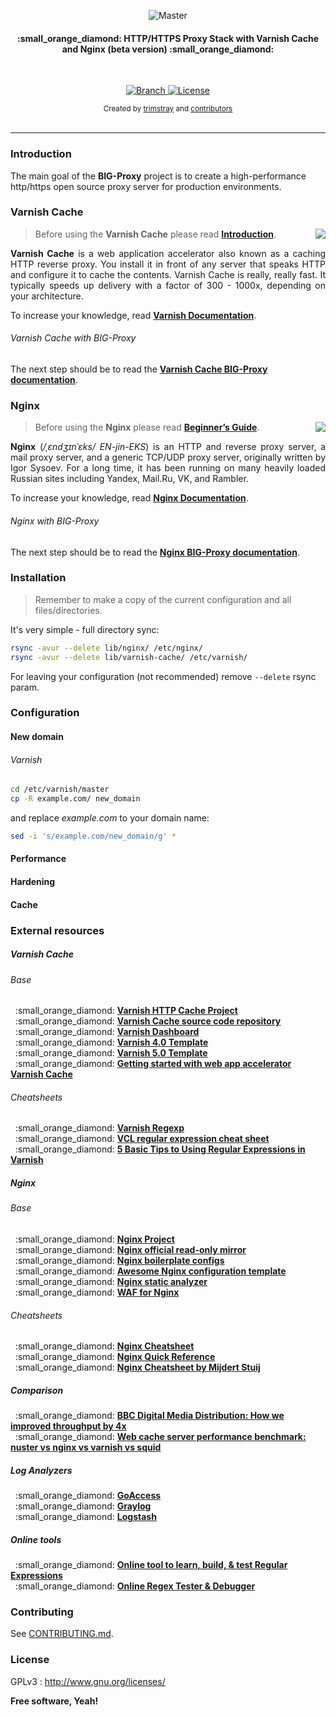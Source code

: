 <p align="center">
    <img src="https://github.com/trimstray/BIG-Proxy/blob/master/doc/img/BIG-Proxy_preview.png"
        alt="Master">
</p>

<h4 align="center">:small_orange_diamond: HTTP/HTTPS Proxy Stack with Varnish Cache and Nginx (beta version) :small_orange_diamond:</h4>

<br>

<p align="center">
  <a href="https://github.com/trimstray/BIG-Proxy/tree/master">
    <img src="https://img.shields.io/badge/Branch-master-green.svg?longCache=true"
        alt="Branch">
  </a>
  <a href="http://www.gnu.org/licenses/">
    <img src="https://img.shields.io/badge/License-GNU-blue.svg?longCache=true"
        alt="License">
  </a>
</p>

<div align="center">
  <sub>Created by
  <a href="https://twitter.com/trimstray">trimstray</a> and
  <a href="https://github.com/trimstray/BIG-Proxy/graphs/contributors">
    contributors
  </a>
</div>

<br>

***

### Introduction

The main goal of the **BIG-Proxy** project is to create a high-performance http/https open source proxy server for production environments.

### Varnish Cache

<img src="https://github.com/trimstray/BIG-Proxy/blob/master/doc/img/varnish_software_logo.png" align="right">

  > Before using the **Varnish Cache** please read **[Introduction](https://varnish-cache.org/intro/)**.

<p align="justify"><b>Varnish Cache</b> is a web application accelerator also known as a caching HTTP reverse proxy. You install it in front of any server that speaks HTTP and configure it to cache the contents. Varnish Cache is really, really fast. It typically speeds up delivery with a factor of 300 - 1000x, depending on your architecture.</p>

To increase your knowledge, read **[Varnish Documentation](https://varnish-cache.org/docs/index.html)**.

###### Varnish Cache with BIG-Proxy

The next step should be to read the **[Varnish Cache BIG-Proxy documentation](https://github.com/trimstray/BIG-Proxy/blob/master/doc/varnish-cache.md)**.

### Nginx

<img src="https://github.com/trimstray/BIG-Proxy/blob/master/doc/img/nginx_logo.png" align="right">

  > Before using the **Nginx** please read **[Beginner’s Guide](http://nginx.org/en/docs/beginners_guide.html)**.

<p align="justify"><b>Nginx</b> (<i>/ˌɛndʒɪnˈɛks/ EN-jin-EKS</i>) is an HTTP and reverse proxy server, a mail proxy server, and a generic TCP/UDP proxy server, originally written by Igor Sysoev. For a long time, it has been running on many heavily loaded Russian sites including Yandex, Mail.Ru, VK, and Rambler.</p>

To increase your knowledge, read **[Nginx Documentation](https://nginx.org/en/docs/)**.

###### Nginx with BIG-Proxy

The next step should be to read the **[Nginx BIG-Proxy documentation](https://github.com/trimstray/BIG-Proxy/blob/master/doc/nginx.md)**.

### Installation

  > Remember to make a copy of the current configuration and all files/directories.

It's very simple - full directory sync:

```bash
rsync -avur --delete lib/nginx/ /etc/nginx/
rsync -avur --delete lib/varnish-cache/ /etc/varnish/
```

For leaving your configuration (not recommended) remove `--delete` rsync param.

### Configuration

#### New domain

###### Varnish

```bash
cd /etc/varnish/master
cp -R example.com/ new_domain
```

and replace *example.com* to your domain name:

```bash
sed -i 's/example.com/new_domain/g' *
```

#### Performance

#### Hardening

#### Cache

### External resources

##### Varnish Cache

###### Base

<p>
&nbsp;&nbsp;:small_orange_diamond: <a href="https://varnish-cache.org/"><b>Varnish HTTP Cache Project</b></a><br>
&nbsp;&nbsp;:small_orange_diamond: <a href="https://github.com/varnishcache/varnish-cache"><b>Varnish Cache source code repository</b></a><br>
&nbsp;&nbsp;:small_orange_diamond: <a href="https://github.com/brandonwamboldt/varnish-dashboard"><b>Varnish Dashboard</b></a><br>
&nbsp;&nbsp;:small_orange_diamond: <a href="https://github.com/mattiasgeniar/varnish-4.0-configuration-templates"><b>Varnish 4.0 Template</b></a><br>
&nbsp;&nbsp;:small_orange_diamond: <a href="https://github.com/mattiasgeniar/varnish-5.0-configuration-templates"><b>Varnish 5.0 Template</b></a><br>
&nbsp;&nbsp;:small_orange_diamond: <a href="https://opensource.com/business/16/2/getting-started-with-varnish-cache"><b>Getting started with web app accelerator Varnish Cache</b></a><br>
</p>

###### Cheatsheets

<p>
&nbsp;&nbsp;:small_orange_diamond: <a href="https://kly.no/varnish/regex.txt"><b>Varnish Regexp</b></a><br>
&nbsp;&nbsp;:small_orange_diamond: <a href="https://docs.fastly.com/guides/vcl/vcl-regular-expression-cheat-sheet.html"><b>VCL regular expression cheat sheet</b></a><br>
&nbsp;&nbsp;:small_orange_diamond: <a href="https://www.hostingadvice.com/how-to/varnish-regex/"><b>5 Basic Tips to Using Regular Expressions in Varnish</b></a><br>
</p>

##### Nginx

###### Base

<p>
&nbsp;&nbsp;:small_orange_diamond: <a href="https://www.nginx.com/"><b>Nginx Project</b></a><br>
&nbsp;&nbsp;:small_orange_diamond: <a href="https://github.com/nginx/nginx"><b>Nginx official read-only mirror</b></a><br>
&nbsp;&nbsp;:small_orange_diamond: <a href="https://github.com/h5bp/server-configs-nginx"><b>Nginx boilerplate configs</b></a><br>
&nbsp;&nbsp;:small_orange_diamond: <a href="https://github.com/nginx-boilerplate/nginx-boilerplate"><b>Awesome Nginx configuration template</b></a><br>
&nbsp;&nbsp;:small_orange_diamond: <a href="https://github.com/yandex/gixy"><b>Nginx static analyzer</b></a><br>
&nbsp;&nbsp;:small_orange_diamond: <a href="https://github.com/nbs-system/naxsi"><b>WAF for Nginx</b></a><br>
</p>

###### Cheatsheets

<p>
&nbsp;&nbsp;:small_orange_diamond: <a href="https://gist.github.com/carlessanagustin/9509d0d31414804da03b"><b>Nginx Cheatsheet</b></a><br>
&nbsp;&nbsp;:small_orange_diamond: <a href="https://github.com/SimulatedGREG/nginx-cheatsheet"><b>Nginx Quick Reference</b></a><br>
&nbsp;&nbsp;:small_orange_diamond: <a href="https://mijndertstuij.nl/writing/posts/nginx-cheatsheet/"><b>Nginx Cheatsheet by Mijdert Stuij</b></a><br>
</p>

##### Comparison

<p>
&nbsp;&nbsp;:small_orange_diamond: <a href="http://www.bbc.co.uk/blogs/internet/entries/17d22fb8-cea2-49d5-be14-86e7a1dcde04"><b>BBC Digital Media Distribution: How we improved throughput by 4x</b></a><br>
&nbsp;&nbsp;:small_orange_diamond: <a href="https://github.com/jiangwenyuan/nuster/wiki/Web-cache-server-performance-benchmark:-nuster-vs-nginx-vs-varnish-vs-squid"><b>Web cache server performance benchmark: nuster vs nginx vs varnish vs squid</b></a><br>
</p>

##### Log Analyzers

<p>
&nbsp;&nbsp;:small_orange_diamond: <a href="https://goaccess.io/"><b>GoAccess</b></a><br>
&nbsp;&nbsp;:small_orange_diamond: <a href="https://www.graylog.org/"><b>Graylog</b></a><br>
&nbsp;&nbsp;:small_orange_diamond: <a href="https://www.elastic.co/products/logstash"><b>Logstash</b></a><br>
</p>

##### Online tools

<p>
&nbsp;&nbsp;:small_orange_diamond: <a href="https://regexr.com/"><b>Online tool to learn, build, & test Regular Expressions</b></a><br>
&nbsp;&nbsp;:small_orange_diamond: <a href="https://www.regextester.com/"><b>Online Regex Tester & Debugger</b></a><br>
</p>

### Contributing

See [CONTRIBUTING.md](CONTRIBUTING.md).

### License

GPLv3 : <http://www.gnu.org/licenses/>

**Free software, Yeah!**
